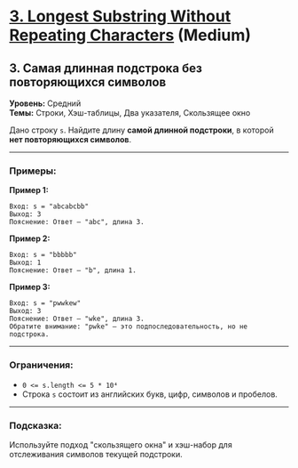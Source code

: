 # [3. Longest Substring Without Repeating Characters][link] (Medium)

[link]: https://leetcode.cn/problems/longest-substring-without-repeating-characters/

## 3. Самая длинная подстрока без повторяющихся символов

**Уровень:** Средний  
**Темы:** Строки, Хэш-таблицы, Два указателя, Скользящее окно

Дано строку `s`. Найдите длину **самой длинной подстроки**, в которой **нет повторяющихся символов**.

---

### Примеры:

**Пример 1:**
```
Вход: s = "abcabcbb"  
Выход: 3  
Пояснение: Ответ — "abc", длина 3.
```

**Пример 2:**
```
Вход: s = "bbbbb"  
Выход: 1  
Пояснение: Ответ — "b", длина 1.
```

**Пример 3:**
```
Вход: s = "pwwkew"  
Выход: 3  
Пояснение: Ответ — "wke", длина 3.  
Обратите внимание: "pwke" — это подпоследовательность, но не подстрока.
```

---

### Ограничения:

- `0 <= s.length <= 5 * 10⁴`
- Строка `s` состоит из английских букв, цифр, символов и пробелов.

---

### Подсказка:
Используйте подход "скользящего окна" и хэш-набор для отслеживания символов текущей подстроки.

